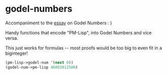 # godel-numbers 

Accompaniment to the [essay](https://stopa.io/post/269) on Godel Numbers : ) 

Handy functions that encode "PM-Lisp", into Godel Numbers and vice versa. 

This just works for formulas -- most proofs would be too big to even fit in a biginteger! 

```clojure
(pm-lisp->godel-num '(next 0))
(godel-num->pm-lisp 4688381250N)
```
